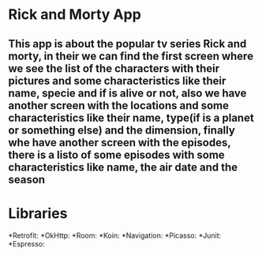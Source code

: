 # Rick and Morty App

## This app is about the popular tv series Rick and morty, in their we can find the first screen where we see the list of the characters with their pictures and some characteristics like their name, specie and if is alive or not, also we have another screen with the locations and some characteristics like their name, type(if is a planet or something else) and the dimension, finally whe have another screen with the episodes, there is a listo of some episodes with some characteristics like name, the air date and the season


# Libraries

*Retrofit: 
*OkHttp:
*Room:
*Koin:
*Navigation:
*Picasso:
*Junit:
*Espresso:

